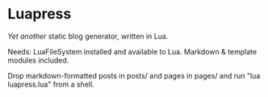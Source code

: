 # Luapress
*Yet another* static blog generator, written in Lua.

Needs: LuaFileSystem installed and available to Lua. Markdown & template modules included.

Drop markdown-formatted posts in posts/ and pages in pages/ and run "lua luapress.lua" from a shell.